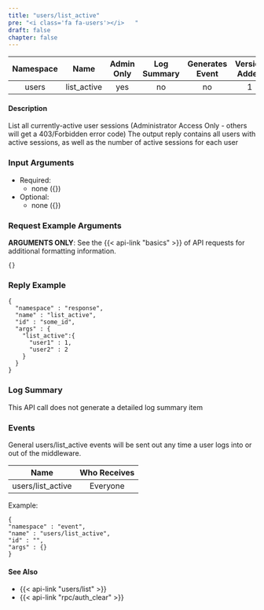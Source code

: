 ```yaml
---
title: "users/list_active"
pre: "<i class='fa fa-users'></i>	"
draft: false
chapter: false
---
```


| Namespace | Name | Admin Only | Log Summary | Generates Event | Version Added
|:----------------:|:--------:|:--------:|:--------:|:--------:|:---:|
| users | list_active | yes | no | no | 1 |

#### Description
List all currently-active user sessions (Administrator Access Only - others will get a 403/Forbidden error code)
The output reply contains all users with active sessions, as well as the number of active sessions for each user

### Input Arguments
* Required:
   * none ({})
* Optional:
   * none ({})


### Request Example Arguments
**ARGUMENTS ONLY**: See the {{< api-link "basics" >}} of API requests for additional formatting information.

```
{}
```

### Reply Example
```
{
  "namespace" : "response",
  "name" : "list_active",
  "id" : "some_id",
  "args" : {
    "list_active":{
      "user1" : 1,
      "user2" : 2
    }
  }
}
```
### Log Summary
This API call does not generate a detailed log summary item


### Events
General users/list_active events will be sent out any time a user logs into or out of the middleware. 

| Name | Who Receives |
|:--------:|:-------------------:|
|  users/list_active | Everyone |


Example:
```
{
"namespace" : "event",
"name" : "users/list_active",
"id" : "",
"args" : {}
}
```

#### See Also
* {{< api-link "users/list" >}}
* {{< api-link "rpc/auth_clear" >}}
